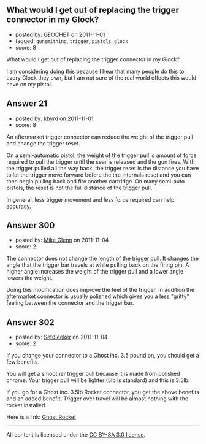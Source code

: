 ## What would I get out of replacing the trigger connector in my Glock?

- posted by: [GEOCHET](https://stackexchange.com/users/-1/22-geochet) on 2011-11-01
- tagged: `gunsmithing`, `trigger`, `pistols`, `glock`
- score: 8

What would I get out of replacing the trigger connector in my Glock?

I am considering doing this because I hear that many people do this to every Glock they own, but I am not sure of the real world effects this would have on my pistol.


## Answer 21

- posted by: [kbyrd](https://stackexchange.com/users/-1/37-kbyrd) on 2011-11-01
- score: 8

An aftermarket trigger connector can reduce the weight of the trigger pull and change the trigger reset. 

On a semi-automatic pistol, the weight of the trigger pull is amount of force required to pull the trigger until the sear is released and the gun fires. With the trigger pulled all the way back, the trigger reset is the distance you have to let the trigger move forward before the the internals reset and you can then begin pulling back and fire another cartridge. On many semi-auto pistols, the reset is not the full distance of the trigger pull.

In general, less trigger movement and less force required can help accuracy. 


## Answer 300

- posted by: [Mike Glenn](https://stackexchange.com/users/-1/54-mike-glenn) on 2011-11-04
- score: 2

The connector does not change the length of the trigger pull. It changes the angle that the trigger bar travels at while pulling back on the firing pin. A higher angle increases the weight of the trigger pull and a lower angle lowers the weight. 

Doing this modification does improve the feel of the trigger. In addition the aftermarket connector is usually polished which gives you a less "gritty" feeling between the connector and the trigger bar.


## Answer 302

- posted by: [SetiSeeker](https://stackexchange.com/users/-1/126-setiseeker) on 2011-11-04
- score: 2

<p>If you change your connector to a Ghost inc. 3.5 pound on, you should get a few benefits. </p>

<p>You will get a smoother trigger pull because it is made from polished chrome.
Your trigger pull will be lighter (5lb is standard) and this is 3.5lb.</p>

<p>If you go for a Ghost inc. 3.5lb Rocket connector, you get the above benefits and an added benefit. Trigger over travel will be almost nothing with the rocket installed.</p>

<p>Here is a link: <a href="http://www.ghostinc.com/category/35_rocket/" rel="nofollow">Ghost Rocket</a></p>




---

All content is licensed under the [CC BY-SA 3.0 license](https://creativecommons.org/licenses/by-sa/3.0/).
